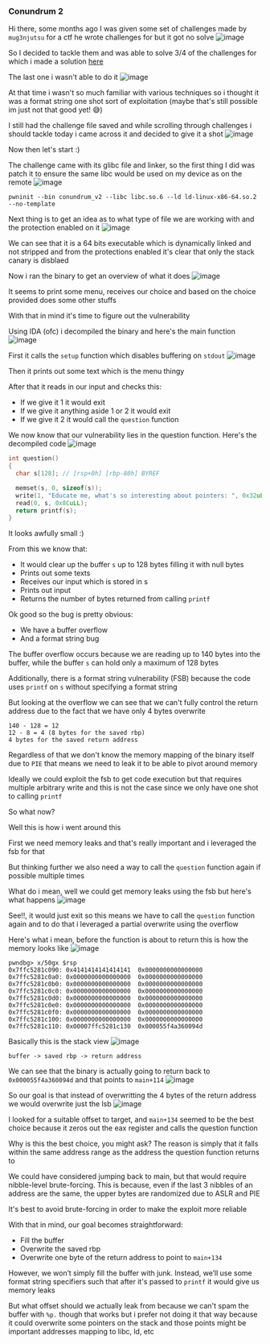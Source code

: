 <h3> Conundrum 2 </h3>

Hi there, some months ago I was given some set of challenges made by `mug3njutsu` for a ctf he wrote challenges for but it got no solve
![image](https://github.com/user-attachments/assets/fa8fff24-d0ed-4eeb-8872-0e5d51771af0)

So I decided to tackle them and was able to solve 3/4 of the challenges for which i made a solution [here](https://github.com/h4ckyou/h4ckyou.github.io/blob/main/posts/ctf/bsides_nairaobi/writeup.md)

The last one i wasn't able to do it
![image](https://github.com/user-attachments/assets/4fa437ad-10f4-4fa1-8a08-0adb088bb05f)

At that time i wasn't so much familiar with various techniques so i thought it was a format string one shot sort of exploitation (maybe that's still possible im just not that good yet! 😅)

I still had the challenge file saved and while scrolling through challenges i should tackle today i came across it and decided to give it a shot
![image](https://github.com/user-attachments/assets/9ca2ec2f-51ab-44fc-bcd2-f722bb76d09b)

Now then let's start :)

The challenge came with its glibc file and linker, so the first thing I did was patch it to ensure the same libc would be used on my device as on the remote
![image](https://github.com/user-attachments/assets/830a5e52-5eb0-4b59-95ee-93970a7e6747)

```
pwninit --bin conundrum_v2 --libc libc.so.6 --ld ld-linux-x86-64.so.2 --no-template
```

Next thing is to get an idea as to what type of file we are working with and the protection enabled on it
![image](https://github.com/user-attachments/assets/570f7798-cc6b-48b7-9852-b1ebbb85cd9f)

We can see that it is a 64 bits executable which is dynamically linked and not stripped and from the protections enabled it's clear that only the stack canary is disblaed

Now i ran the binary to get an overview of what it does
![image](https://github.com/user-attachments/assets/9a53e7ee-9c3d-46bc-9525-584b49ec9b4b)

It seems to print some menu, receives our choice and based on the choice provided does some other stuffs

With that in mind it's time to figure out the vulnerability

Using IDA (ofc) i decompiled the binary and here's the main function
![image](https://github.com/user-attachments/assets/23f960fc-1c0e-4062-9810-c87c3c442909)

First it calls the `setup` function which disables buffering on `stdout`
![image](https://github.com/user-attachments/assets/9a50f60a-ddd6-41a8-beea-6f7a49c1c440)

Then it prints out some text which is the menu thingy

After that it reads in our input and checks this:
- If we give it 1 it would exit
- If we give it anything aside 1 or 2 it would exit
- If we give it 2 it would call the `question` function

We now know that our vulnerability lies in the question function. Here's the decompiled code
![image](https://github.com/user-attachments/assets/2c344559-3806-468e-a7eb-35d77d93f330)

```c
int question()
{
  char s[128]; // [rsp+0h] [rbp-80h] BYREF

  memset(s, 0, sizeof(s));
  write(1, "Educate me, what's so interesting about pointers: ", 0x32uLL);
  read(0, s, 0x8CuLL);
  return printf(s);
}
```

It looks awfully small :) 

From this we know that:
- It would clear up the buffer `s` up to 128 bytes filling it with null bytes
- Prints out some texts
- Receives our input which is stored in s
- Prints out input
- Returns the number of bytes returned from calling `printf`

Ok good so the bug is pretty obvious:
- We have a buffer overflow
- And a format string bug

The buffer overflow occurs because we are reading up to 140 bytes into the buffer, while the buffer `s` can hold only a maximum of 128 bytes

Additionally, there is a format string vulnerability (FSB) because the code uses `printf` on `s` without specifying a format string

But looking at the overflow we can see that we can't fully control the return address due to the fact that we have only 4 bytes overwrite

```
140 - 128 = 12
12 - 8 = 4 (8 bytes for the saved rbp)
4 bytes for the saved return address
```

Regardless of that we don't know the memory mapping of the binary itself due to `PIE` that means we need to leak it to be able to pivot around memory

Ideally we could exploit the fsb to get code execution but that requires multiple arbitrary write and this is not the case since we only have one shot to calling `printf`

So what now?

Well this is how i went around this

First we need memory leaks and that's really important and i leveraged the fsb for that

But thinking further we also need a way to call the `question` function again if possible multiple times 

What do i mean, well we could get memory leaks using the fsb but here's what happens
![image](https://github.com/user-attachments/assets/f4043d82-0852-40eb-83b9-6ca0cf9cc801)

See!!, it would just exit so this means we have to call the `question` function again and to do that i leveraged a partial overwrite using the overflow

Here's what i mean, before the function is about to return this is how the memory looks like
![image](https://github.com/user-attachments/assets/5c65bfd6-c44c-459f-bde5-c0a044f31580)

```
pwndbg> x/50gx $rsp
0x7ffc5281c090:	0x4141414141414141	0x0000000000000000
0x7ffc5281c0a0:	0x0000000000000000	0x0000000000000000
0x7ffc5281c0b0:	0x0000000000000000	0x0000000000000000
0x7ffc5281c0c0:	0x0000000000000000	0x0000000000000000
0x7ffc5281c0d0:	0x0000000000000000	0x0000000000000000
0x7ffc5281c0e0:	0x0000000000000000	0x0000000000000000
0x7ffc5281c0f0:	0x0000000000000000	0x0000000000000000
0x7ffc5281c100:	0x0000000000000000	0x0000000000000000
0x7ffc5281c110:	0x00007ffc5281c130	0x000055f4a360094d
```

Basically this is the stack view
![image](https://github.com/user-attachments/assets/f87e96df-17cf-43a1-b6f3-438c889b7187)

```
buffer -> saved rbp -> return address
```

We can see that the binary is actually going to return back to `0x000055f4a360094d` and that points to `main+114`
![image](https://github.com/user-attachments/assets/71c866f6-2b79-476a-a803-b3d6e2d4db7f)

So our goal is that instead of overwritting the 4 bytes of the return address we would overwrite just the lsb 
![image](https://github.com/user-attachments/assets/1cffe83a-6a8d-4914-a205-11dcff298b82)

I looked for a suitable offset to target, and `main+134` seemed to be the best choice because it zeros out the eax register and calls the question function

Why is this the best choice, you might ask? The reason is simply that it falls within the same address range as the address the question function returns to

We could have considered jumping back to main, but that would require nibble-level brute-forcing. This is because, even if the last 3 nibbles of an address are the same, the upper bytes are randomized due to ASLR and PIE

It's best to avoid brute-forcing in order to make the exploit more reliable

With that in mind, our goal becomes straightforward:
- Fill the buffer
- Overwrite the saved rbp
- Overwrite one byte of the return address to point to `main+134`

However, we won’t simply fill the buffer with junk. Instead, we’ll use some format string specifiers such that after it's passed to `printf` it would give us memory leaks

But what offset should we actually leak from because we can't spam the buffer with `%p.` though that works but i prefer not doing it that way because it could overwrite some pointers on the stack and those points might be important addresses mapping to libc, ld, etc















